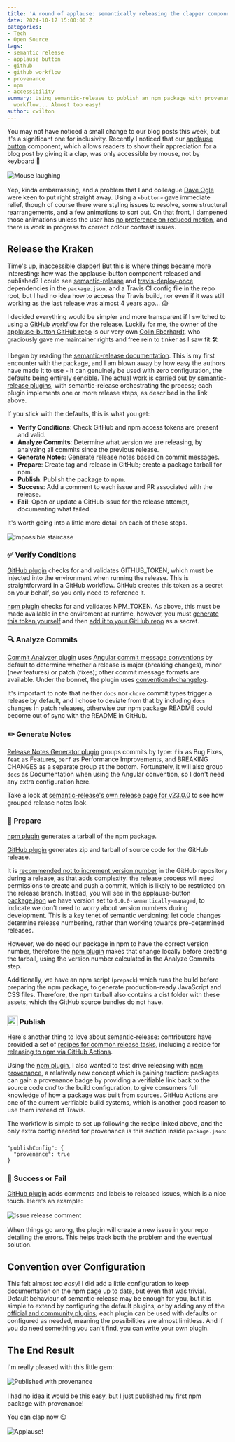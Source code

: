 ```yaml
---
title: 'A round of applause: semantically releasing the clapper component'
date: 2024-10-17 15:00:00 Z
categories:
- Tech
- Open Source
tags:
- semantic release
- applause button
- github
- github workflow
- provenance
- npm
- accessibility
summary: Using semantic-release to publish an npm package with provenance, via a GitHub
  workflow... Almost too easy!
author: cwilton
---
```


You may not have noticed a small change to our blog posts this week, but it's a significant one for inclusivity. Recently I noticed that our [applause button](https://www.npmjs.com/package/applause-button) component, which allows readers to show their appreciation for a blog post by giving it a clap, was only accessible by mouse, not by keyboard 🫣 

<img src="/uploads/mouse-laugh.jpg" alt="Mouse laughing" title="Not so smart now huh?!" style="display: block; margin: 1rem auto; max-height: 12rem;" />

Yep, kinda embarrassing, and a problem that I and colleague [Dave Ogle](https://blog.scottlogic.com/dogle/) were keen to put right straight away. Using a `<button>` gave immediate relief, though of course there were styling issues to resolve, some structural rearrangements, and a few animations to sort out. On that front, I dampened those animations unless the user has [no preference on reduced motion](https://css-tricks.com/nuking-motion-with-prefers-reduced-motion/), and there is work in progress to correct colour contrast issues.

## Release the Kraken

Time's up, inaccessible clapper! But this is where things became more interesting: how was the applause-button component released and published? I could see [semantic-release](https://www.npmjs.com/package/semantic-release) and [travis-deploy-once](https://www.npmjs.com/package/travis-deploy-once) dependencies in the `package.json`, and a Travis CI config file in the repo root, but I had no idea how to access the Travis build, nor even if it was still working as the last release was almost 4 years ago... 😱

I decided everything would be simpler and more transparent if I switched to using a [GitHub workflow](https://docs.github.com/en/actions/writing-workflows/about-workflows) for the release. Luckily for me, the owner of the [applause-button GitHub repo](https://github.com/ColinEberhardt/applause-button) is our very own [Colin Eberhardt](https://blog.scottlogic.com/ceberhardt/), who graciously gave me maintainer rights and free rein to tinker as I saw fit 🛠️

I began by reading the [semantic-release documentation](https://github.com/semantic-release/semantic-release). This is my first encounter with the package, and I am blown away by how easy the authors have made it to use - it can genuinely be used with zero configuration, the defaults being entirely sensible. The actual work is carried out by [semantic-release plugins](https://github.com/semantic-release/semantic-release/blob/master/docs/usage/plugins.md), with semantic-release orchestrating the process; each plugin implements one or more release steps, as described in the link above.

If you stick with the defaults, this is what you get:

- **Verify Conditions**: Check GitHub and npm access tokens are present and valid.
- **Analyze Commits**: Determine what version we are releasing, by analyzing all commits since the previous release.
- **Generate Notes**: Generate release notes based on commit messages.
- **Prepare**: Create tag and release in GitHub; create a package tarball for npm.
- **Publish**: Publish the package to npm.
- **Success**: Add a comment to each issue and PR associated with the release.
- **Fail**: Open or update a GitHub issue for the release attempt, documenting what failed.

It's worth going into a little more detail on each of these steps.

<img src="/uploads/infinity-steps.jpg" alt="Impossible staircase" title="Continuous deployment anyone?" style="display: block; margin: 1rem auto; max-height: 12rem;" />

### ✅ Verify Conditions

[GitHub plugin][github-plugin] checks for and validates GITHUB_TOKEN, which must be injected into the environment when running the release. This is straightforward in a GitHub workflow. GitHub creates this token as a secret on your behalf, so you only need to reference it.

[npm plugin][npm-plugin] checks for and validates NPM_TOKEN. As above, this must be made available in the enviroment at runtime, however, you must [generate this token yourself](https://docs.npmjs.com/creating-and-viewing-access-tokens) and then [add it to your GitHub repo](https://docs.github.com/en/actions/security-for-github-actions/security-guides/using-secrets-in-github-actions#creating-secrets-for-a-repository) as a secret.

### 🔍 Analyze Commits

[Commit Analyzer plugin][commit-analyzer-plugin] uses [Angular commit message conventions](https://github.com/angular/angular/blob/main/CONTRIBUTING.md#commit) by default to determine whether a release is major (breaking changes), minor (new features) or patch (fixes); other commit message formats are available. Under the bonnet, the plugin uses [conventional-changelog][conventional-changelog].

It's important to note that neither `docs` nor `chore` commit types trigger a release by default, and I chose to deviate from that by including `docs` changes in patch releases, otherwise our npm package README could become out of sync with the README in GitHub.

### ✏️ Generate Notes

[Release Notes Generator plugin][release-notes-plugin] groups commits by type: `fix` as Bug Fixes, `feat` as Features, `perf` as Performance Improvements, and BREAKING CHANGES as a separate group at the bottom. Fortunately, it will also group `docs` as Documentation when using the Angular convention, so I don't need any extra configuration here.

Take a look at [semantic-release's own release page for v23.0.0](https://github.com/semantic-release/semantic-release/releases/tag/v23.0.0) to see how grouped release notes look.

### 🚧 Prepare

[npm plugin][npm-plugin] generates a tarball of the npm package.

[GitHub plugin][github-plugin] generates zip and tarball of source code for the GitHub release.

It is [recommended not to increment version number](https://semantic-release.gitbook.io/semantic-release/support/faq#making-commits-during-the-release-process-adds-significant-complexity) in the GitHub repository during a release, as that adds complexity: the release process will need permissions to create and push a commit, which is likely to be restricted on the release branch. Instead, you will see in the applause-button [package.json](https://github.com/ColinEberhardt/applause-button/blob/master/package.json#L4) we have version set to `0.0.0-semantically-managed`, to indicate we don't need to worry about version numbers during development. This is a key tenet of semantic versioning: let code changes determine release numbering, rather than working towards pre-determined releases.

However, we do need our package in npm to have the correct version number, therefore the [npm plugin][npm-plugin] makes that change locally before creating the tarball, using the version number calculated in the Analyze Commits step.

Additionally, we have an npm script (`prepack`) which runs the build before preparing the npm package, to generate  production-ready JavaScript and CSS files. Therefore, the npm tarball also contains a dist folder with these assets, which the GitHub source bundles do not have.

### <img src="/uploads/npm.svg" alt="npm logo" style="display:inline; width:1.5rem; vertical-align:sub;" /> Publish

Here's another thing to love about semantic-release: contributors have provided a set of [recipes for common release tasks](https://semantic-release.gitbook.io/semantic-release/recipes/ci-configurations), including a recipe for [releasing to npm via GitHub Actions](https://semantic-release.gitbook.io/semantic-release/recipes/ci-configurations/github-actions#node-project-configuration).

Using the [npm plugin][npm-plugin], I also wanted to test drive releasing with [npm provenance](https://github.blog/security/supply-chain-security/introducing-npm-package-provenance/), a relatively new concept which is gaining traction: packages can gain a provenance badge by providing a verifiable link back to the source code _and_ to the build configuration, to give consumers full knowledge of how a package was built from sources. GitHub Actions are one of the current verifiable build systems, which is another good reason to use them instead of Travis.

The workflow is simple to set up following the recipe linked above, and the only extra config needed for provenance is this section inside `package.json`:

<pre style="margin-inline: 0; margin-block: 1.5rem"><code>"publishConfig": {
  "provenance": true
}</code></pre>

### 🏁 Success or Fail

[GitHub plugin][github-plugin] adds comments and labels to released issues, which is a nice touch. Here's an example:

<img src="/uploads/semantic-release-comment-b224e8.png" alt="Issue release comment" title="Hello semantic-release bot!" style="display: block; margin: 1rem auto;" />

When things go wrong, the plugin will create a new issue in your repo detailing the errors. This helps track both the problem and the eventual solution.

## Convention over Configuration

This felt almost _too easy_! I did add a little configuration to keep documentation on the npm page up to date, but even that was trivial. Default behaviour of semantic-release may be enough for you, but it is simple to extend by configuring the default plugins, or by adding any of the [official and community plugins](https://github.com/semantic-release/semantic-release/blob/master/docs/extending/plugins-list.md); each plugin can be used with defaults or configured as needed, meaning the possibilities are almost limitless. And if you do need something you can't find, you can write your own plugin.

## The End Result

I'm really pleased with this little gem:

<img src="/uploads/provenance-applause-button.png" alt="Published with provenance" title="groovy" style="display: block; margin: 1rem auto;" />

I had no idea it would be this easy, but I just published my first npm package with provenance!

You can clap now 😉

<img src="/uploads/clap-small.png" alt="Applause!" title="You can clap now" style="display: block; margin: 1rem auto;" />


[commit-analyzer-plugin]: <https://github.com/semantic-release/commit-analyzer>
[conventional-changelog]: <https://github.com/conventional-changelog/conventional-changelog>
[github-plugin]: <https://github.com/semantic-release/github>
[npm-plugin]: <https://github.com/semantic-release/npm>
[release-notes-plugin]: <https://github.com/semantic-release/release-notes-generator>